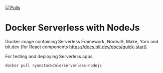 [![Pulls](https://img.shields.io/docker/pulls/ryanstockdale/serverless-nodejs)](https://hub.docker.com/repository/docker/ryanstockdale/serverless-nodejs)

# Docker Serverless with NodeJs

Docker image containing Serverless Framework, NodeJS, Make, Yarn and bit.dev (for React components https://docs.bit.dev/docs/quick-start).

For testing and deploying Serverless apps.

`docker pull ryanstockdale/serverless-nodejs`
